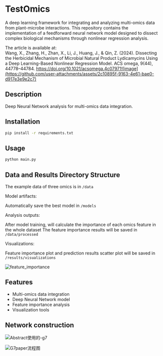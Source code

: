 # TestOmics
A deep learning framework for integrating and analyzing multi-omics data from plant-microbe interactions. This repository contains the implementation of a feedforward neural network model designed to dissect complex biological mechanisms through nonlinear regression analysis.  

The article is available at:   
Wang, X., Zhang, H., Zhan, X., Li, J., Huang, J., & Qin, Z. (2024). Dissecting the Herbicidal Mechanism of Microbial Natural Product Lydicamycins Using a Deep Learning-Based Nonlinear Regression Model. ACS omega, 9(44), 44778–44784. https://doi.org/10.1021/acsomega.4c07971![image](https://github.com/user-attachments/assets/2c10895f-9163-4e61-bae0-d917e3e9e2c7)


## Description
Deep Neural Network analysis for multi-omics data integration.

## Installation
```bash
pip install -r requirements.txt
```

## Usage
```bash
python main.py
```

## Data and Results Directory Structure
The example data of three omics is in `/data`

Model artifacts:

Automatically save the best model in `/models`

Analysis outputs:

After model training, will calculate the importance of each omics feature in the whole dataset
The feature importance results will be saved in `/data/processed`

Visualizations:

Feature importance plot and prediction results scatter plot will be saved in `/results/visualizations`

![feature_importance](https://github.com/user-attachments/assets/b25a9358-5d7b-4515-86d4-bf5520c6870f)


## Features
- Multi-omics data integration  
- Deep Neural Network model  
- Feature importance analysis  
- Visualization tools  

## Network construction

![Abstract使用的-g7](https://github.com/user-attachments/assets/7ad0664f-db59-4150-9a04-674121ffbdb8)


![G7paper流程图](https://github.com/user-attachments/assets/d13d313a-2ec5-41f1-a63e-a727ee2c100e)
